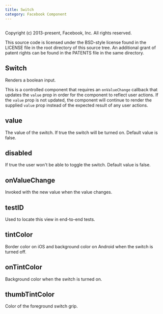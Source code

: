 ```yaml
---
title: Switch
category: Facebook Component
---
```

<!-- Generated by documentation.js. Update this documentation by updating the source code. -->

## 

Copyright (c) 2013-present, Facebook, Inc.
All rights reserved.

This source code is licensed under the BSD-style license found in the
LICENSE file in the root directory of this source tree. An additional grant
of patent rights can be found in the PATENTS file in the same directory.

## Switch

Renders a boolean input.

This is a controlled component that requires an `onValueChange` callback that
updates the `value` prop in order for the component to reflect user actions.
If the `value` prop is not updated, the component will continue to render
the supplied `value` prop instead of the expected result of any user actions.

## value

The value of the switch.  If true the switch will be turned on.
Default value is false.

## disabled

If true the user won't be able to toggle the switch.
Default value is false.

## onValueChange

Invoked with the new value when the value changes.

## testID

Used to locate this view in end-to-end tests.

## tintColor

Border color on iOS and background color on Android when the switch is turned off.

## onTintColor

Background color when the switch is turned on.

## thumbTintColor

Color of the foreground switch grip.
